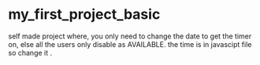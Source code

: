 # my_first_project_basic
self made project where, you only need to change the date to get the timer on, else all the users only disable as AVAILABLE. the time is in javascipt file so change it .
